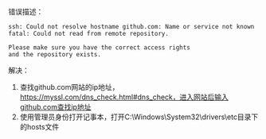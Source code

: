 错误描述：

```
ssh: Could not resolve hostname github.com: Name or service not known
fatal: Could not read from remote repository.

Please make sure you have the correct access rights
and the repository exists.
```

解决：

1. 查找github.com网站的ip地址，https://myssl.com/dns_check.html#dns_check，进入网站后输入github.com查找ip地址
2. 使用管理员身份打开记事本，打开C:\Windows\System32\drivers\etc目录下的hosts文件